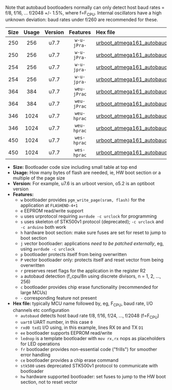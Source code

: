 Note that autobaud bootloaders normally can only detect host baud rates = f/8, f/16, ... f/2048 +/- 1.5%, where f=F<sub>CPU</sub>. Internal oscillators have a high unknown deviation: baud rates under f/260 are recommended for these.

|Size|Usage|Version|Features|Hex file|
|:-:|:-:|:-:|:-:|:--|
|250|256|u7.7|`w-u-jPra-`|[urboot_atmega161_autobaud_uart0_rxd0_txd1_lednop.hex](https://raw.githubusercontent.com/stefanrueger/urboot.hex/main/mcus/atmega161/autobaud/urboot_atmega161_autobaud_uart0_rxd0_txd1_lednop.hex)|
|250|256|u7.7|`w-u-jPra-`|[urboot_atmega161_autobaud_uart1_rxb2_txb3_lednop.hex](https://raw.githubusercontent.com/stefanrueger/urboot.hex/main/mcus/atmega161/autobaud/urboot_atmega161_autobaud_uart1_rxb2_txb3_lednop.hex)|
|254|256|u7.7|`w-u-jpra-`|[urboot_atmega161_autobaud_uart0_rxd0_txd1_lednop_fr.hex](https://raw.githubusercontent.com/stefanrueger/urboot.hex/main/mcus/atmega161/autobaud/urboot_atmega161_autobaud_uart0_rxd0_txd1_lednop_fr.hex)|
|254|256|u7.7|`w-u-jpra-`|[urboot_atmega161_autobaud_uart1_rxb2_txb3_lednop_fr.hex](https://raw.githubusercontent.com/stefanrueger/urboot.hex/main/mcus/atmega161/autobaud/urboot_atmega161_autobaud_uart1_rxb2_txb3_lednop_fr.hex)|
|364|384|u7.7|`weu-jPrac`|[urboot_atmega161_autobaud_uart0_rxd0_txd1_ee_lednop_fr_ce.hex](https://raw.githubusercontent.com/stefanrueger/urboot.hex/main/mcus/atmega161/autobaud/urboot_atmega161_autobaud_uart0_rxd0_txd1_ee_lednop_fr_ce.hex)|
|364|384|u7.7|`weu-jPrac`|[urboot_atmega161_autobaud_uart1_rxb2_txb3_ee_lednop_fr_ce.hex](https://raw.githubusercontent.com/stefanrueger/urboot.hex/main/mcus/atmega161/autobaud/urboot_atmega161_autobaud_uart1_rxb2_txb3_ee_lednop_fr_ce.hex)|
|346|1024|u7.7|`weu-hprac`|[urboot_atmega161_autobaud_uart0_rxd0_txd1_ee_lednop_fr_ce_hw.hex](https://raw.githubusercontent.com/stefanrueger/urboot.hex/main/mcus/atmega161/autobaud/urboot_atmega161_autobaud_uart0_rxd0_txd1_ee_lednop_fr_ce_hw.hex)|
|346|1024|u7.7|`weu-hprac`|[urboot_atmega161_autobaud_uart1_rxb2_txb3_ee_lednop_fr_ce_hw.hex](https://raw.githubusercontent.com/stefanrueger/urboot.hex/main/mcus/atmega161/autobaud/urboot_atmega161_autobaud_uart1_rxb2_txb3_ee_lednop_fr_ce_hw.hex)|
|450|1024|u7.7|`wes-hprac`|[urboot_atmega161_autobaud_uart0_rxd0_txd1_ee_lednop_fr_ce_stk500_hw.hex](https://raw.githubusercontent.com/stefanrueger/urboot.hex/main/mcus/atmega161/autobaud/urboot_atmega161_autobaud_uart0_rxd0_txd1_ee_lednop_fr_ce_stk500_hw.hex)|
|450|1024|u7.7|`wes-hprac`|[urboot_atmega161_autobaud_uart1_rxb2_txb3_ee_lednop_fr_ce_stk500_hw.hex](https://raw.githubusercontent.com/stefanrueger/urboot.hex/main/mcus/atmega161/autobaud/urboot_atmega161_autobaud_uart1_rxb2_txb3_ee_lednop_fr_ce_stk500_hw.hex)|

- **Size:** Bootloader code size including small table at top end
- **Usage:** How many bytes of flash are needed, ie, HW boot section or a multiple of the page size
- **Version:** For example, u7.6 is an urboot version, o5.2 is an optiboot version
- **Features:**
  + `w` bootloader provides `pgm_write_page(sram, flash)` for the application at `FLASHEND-4+1`
  + `e` EEPROM read/write support
  + `u` uses urprotocol requiring `avrdude -c urclock` for programming
  + `s` uses skeleton of STK500v1 protocol (deprecated); `-c urclock` and `-c arduino` both work
  + `h` hardware boot section: make sure fuses are set for reset to jump to boot section
  + `j` vector bootloader: applications *need to be patched externally*, eg, using `avrdude -c urclock`
  + `p` bootloader protects itself from being overwritten
  + `P` vector bootloader only: protects itself and reset vector from being overwritten
  + `r` preserves reset flags for the application in the register R2
  + `a` autobaud detection (f_cpu/8n using discrete divisors, n = 1, 2, ..., 256)
  + `c` bootloader provides chip erase functionality (recommended for large MCUs)
  + `-` corresponding feature not present
- **Hex file:** typically MCU name followed by, eg, F<sub>CPU</sub>, baud rate, I/O channels etc configuration
  + `autobaud` detects host baud rate f/8, f/16, f/24, ..., f/2048 (f=F<sub>CPU</sub>)
  + `uart0` UART number, in this case `0`
  + `rxd0 txd1` I/O using, in this example, lines RX `D0` and TX `D1`
  + `ee` bootloader supports EEPROM read/write
  + `lednop` is a template bootloader with `mov rx,rx` nops as placeholders for LED operations
  + `fr` bootloader provides non-essential code ("frills") for smoother error handling
  + `ce` bootloader provides a chip erase command
  + `stk500` uses deprecated STK500v1 protocol to communicate with bootloader
  + `hw` hardware supported bootloader: set fuses to jump to the HW boot section, not to reset vector
